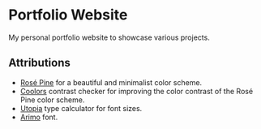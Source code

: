 # Portfolio Website

My personal portfolio website to showcase various projects.

## Attributions

- [Rosé Pine](https://rosepinetheme.com/) for a beautiful and minimalist color scheme.
- [Coolors](https://coolors.co/contrast-checker) contrast checker for improving the color contrast of the Rosé Pine color scheme.
- [Utopia](https://utopia.fyi/type/calculator/) type calculator for font sizes.
- [Arimo](https://fonts.google.com/specimen/Arimo) font.
